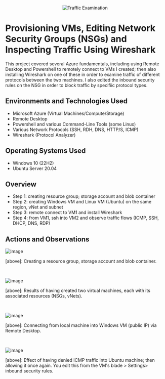 <p align="center">
<img src="https://i.imgur.com/Ua7udoS.png" alt="Traffic Examination"/>
</p>

<h1>Provisioning VMs, Editing Network Security Groups (NSGs) and Inspecting Traffic Using Wireshark</h1>
This project covered several Azure fundamentals, including using Remote Desktop and Powershell to remotely connect to VMs I created; then also installing Wireshark on one of these in order to examine traffic of different protocols between the two machines. I also edited the inbound security rules on the NSG in order to block traffic by specifiic protocol types. <br />

<h2>Environments and Technologies Used</h2>

- Microsoft Azure (Virtual Machines/Compute/Storage)
- Remote Desktop
- Powershell and various Command-Line Tools (some Linux)
- Various Network Protocols (SSH, RDH, DNS, HTTP/S, ICMP)
- Wireshark (Protocol Analyzer)

<h2>Operating Systems Used </h2>

- Windows 10 (22H2)
- Ubuntu Server 20.04

<h2>Overview</h2>

- Step 1: creating resource group; storage account and blob container
- Step 2: creating Windows VM and Linux VM (Ubuntu) on the same region, vNet and subnet
- Step 3: remote connect to VM1 and install Wireshark
- Step 4: from VM1, ssh into VM2 and observe traffic flows (ICMP, SSH, DHCP, DNS, RDP)

<h2>Actions and Observations</h2>

![image](https://github.com/lcccodes/azure-network-protocols/assets/171904823/84fce06a-00b7-4b45-8e89-8c273eaf3c98)

<p>
[above]: Creating a resource group, storage account and blob container.
</p>
<br />

![image](https://github.com/lcccodes/azure-network-protocols/assets/171904823/68a72aa4-eaf9-457b-b6a3-973989e1ef58)

<p>
[above]: Results of having created two virtual machines, each with its associated resources (NSGs, vNets).
</p>
<br />

![image](https://github.com/lcccodes/azure-network-protocols/assets/171904823/ed7cb197-67ef-43c4-bc9f-07690057d486)


<p>
[above]: Connecting from local machine into Windows VM (public IP) via Remote Desktop.
</p>
<br />



![image](https://github.com/lcccodes/azure-network-protocols/assets/171904823/4c4b3e8c-6c43-4d01-8567-0832902a9f2d)


<p>
[above]: Effect of having denied ICMP traffic into Ubuntu machine; then allowing it once again. You edit this from the VM's blade > Settings> inbound security rules.
</p>
<br />
